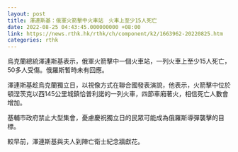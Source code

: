 ```yaml
---
layout: post
title: 澤連斯基：俄軍火箭擊中火車站　火車上至少15人死亡
date: 2022-08-25 04:43:45.000000000 +08:00
link: https://news.rthk.hk/rthk/ch/component/k2/1663962-20220825.htm
categories: rthk
---
```


烏克蘭總統澤連斯基表示，俄軍火箭擊中一個火車站，一列火車上至少15人死亡，50多人受傷。俄羅斯暫時未有回應。

澤連斯基趁烏克蘭獨立日，以視像方式在聯合國發表演說，他表示，火箭擊中位於頓涅茨克以西145公里城鎮恰普利諾的一列火車，四節車廂著火，相信死亡人數會增加。

基輔市政府禁止大型集會，憂慮慶祝獨立日的民眾可能成為俄羅斯導彈襲擊的目標。

較早前，澤連斯基與夫人到陣亡衛士紀念牆獻花。
